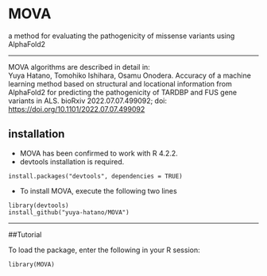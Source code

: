 # MOVA
a method for evaluating the pathogenicity of missense variants using AlphaFold2
***
MOVA algorithms are described in detail in:  
Yuya Hatano, Tomohiko Ishihara,  Osamu Onodera. Accuracy of a machine learning method based on structural and locational information from AlphaFold2 for predicting the pathogenicity of TARDBP and FUS gene variants in ALS. bioRxiv 2022.07.07.499092; doi: https://doi.org/10.1101/2022.07.07.499092
## installation
- MOVA has been confirmed to work with R 4.2.2.
- devtools installation is required.

```
install.packages("devtools", dependencies = TRUE)
```

- To install MOVA, execute the following two lines

```
library(devtools)
install_github("yuya-hatano/MOVA")
```
***
##Tutorial

To load the package, enter the following in your R session:
```
library(MOVA)
```
